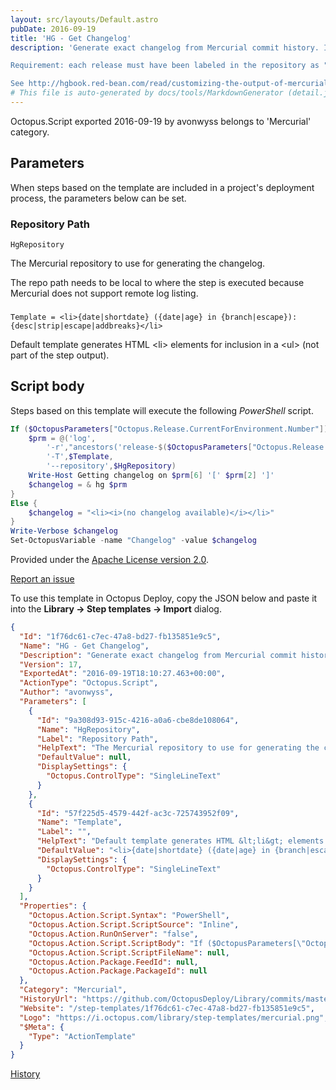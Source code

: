```yaml
---
layout: src/layouts/Default.astro
pubDate: 2016-09-19
title: 'HG - Get Changelog'
description: 'Generate exact changelog from Mercurial commit history. It is stored in the output variable "Changelog".

Requirement: each release must have been labeled in the repository as "release-OctopusReleaseNumber" (for instance using VCS labeling feature of TeamCity).

See http://hgbook.red-bean.com/read/customizing-the-output-of-mercurial.html for template format.'
# This file is auto-generated by docs/tools/MarkdownGenerator (detail.js)
---
```


Octopus.Script exported 2016-09-19 by avonwyss belongs to 'Mercurial' category.

## Parameters

When steps based on the template are included in a project's deployment process, the parameters below can be set.


<div class="param">

### Repository Path

`HgRepository`

The Mercurial repository to use for generating the changelog.

The repo path needs to be local to where the step is executed because Mercurial does not support remote log listing.

</div>
        
<div class="param">

### 

`Template = <li>{date|shortdate} ({date|age} in {branch|escape}): {desc|strip|escape|addbreaks}</li>`

Default template generates HTML &lt;li&gt; elements for inclusion in a &lt;ul&gt; (not part of the step output).

</div>
        

## Script body

Steps based on this template will execute the following *PowerShell* script.

```PowerShell
If ($OctopusParameters["Octopus.Release.CurrentForEnvironment.Number"]) {
    $prm = @('log',
    	'-r',"ancestors('release-$($OctopusParameters["Octopus.Release.Number"])') - ancestors('release-$($OctopusParameters["Octopus.Release.CurrentForEnvironment.Number"])')",
    	'-T',$Template,
    	'--repository',$HgRepository)
    Write-Host Getting changelog on $prm[6] '[' $prm[2] ']'
    $changelog = & hg $prm
}
Else {
    $changelog = "<li><i>(no changelog available)</i></li>"
}
Write-Verbose $changelog
Set-OctopusVariable -name "Changelog" -value $changelog
```

Provided under the [Apache License version 2.0](https://github.com/OctopusDeploy/Library/blob/master/LICENSE.txt).

[Report an issue](https://github.com/OctopusDeploy/Library/issues/new?assignees=&labels=&projects=&template=bug-report.yml&title=Issue%20with%20HG%20-%20Get%20Changelog&step-template=HG%20-%20Get%20Changelog)

<div class="get-json">

To use this template in Octopus Deploy, copy the JSON below and paste it into the **Library → Step templates → Import** dialog.

```json
{
  "Id": "1f76dc61-c7ec-47a8-bd27-fb135851e9c5",
  "Name": "HG - Get Changelog",
  "Description": "Generate exact changelog from Mercurial commit history. It is stored in the output variable \"Changelog\".\n\nRequirement: each release must have been labeled in the repository as \"release-OctopusReleaseNumber\" (for instance using VCS labeling feature of TeamCity).\n\nSee http://hgbook.red-bean.com/read/customizing-the-output-of-mercurial.html for template format.",
  "Version": 17,
  "ExportedAt": "2016-09-19T18:10:27.463+00:00",
  "ActionType": "Octopus.Script",
  "Author": "avonwyss",
  "Parameters": [
    {
      "Id": "9a308d93-915c-4216-a0a6-cbe8de108064",
      "Name": "HgRepository",
      "Label": "Repository Path",
      "HelpText": "The Mercurial repository to use for generating the changelog.\n\nThe repo path needs to be local to where the step is executed because Mercurial does not support remote log listing.",
      "DefaultValue": null,
      "DisplaySettings": {
        "Octopus.ControlType": "SingleLineText"
      }
    },
    {
      "Id": "57f225d5-4579-442f-ac3c-725743952f09",
      "Name": "Template",
      "Label": "",
      "HelpText": "Default template generates HTML &lt;li&gt; elements for inclusion in a &lt;ul&gt; (not part of the step output).",
      "DefaultValue": "<li>{date|shortdate} ({date|age} in {branch|escape}): {desc|strip|escape|addbreaks}</li>",
      "DisplaySettings": {
        "Octopus.ControlType": "SingleLineText"
      }
    }
  ],
  "Properties": {
    "Octopus.Action.Script.Syntax": "PowerShell",
    "Octopus.Action.Script.ScriptSource": "Inline",
    "Octopus.Action.RunOnServer": "false",
    "Octopus.Action.Script.ScriptBody": "If ($OctopusParameters[\"Octopus.Release.CurrentForEnvironment.Number\"]) {\n    $prm = @('log',\n    \t'-r',\"ancestors('release-$($OctopusParameters[\"Octopus.Release.Number\"])') - ancestors('release-$($OctopusParameters[\"Octopus.Release.CurrentForEnvironment.Number\"])')\",\n    \t'-T',$Template,\n    \t'--repository',$HgRepository)\n    Write-Host Getting changelog on $prm[6] '[' $prm[2] ']'\n    $changelog = & hg $prm\n}\nElse {\n    $changelog = \"<li><i>(no changelog available)</i></li>\"\n}\nWrite-Verbose $changelog\nSet-OctopusVariable -name \"Changelog\" -value $changelog",
    "Octopus.Action.Script.ScriptFileName": null,
    "Octopus.Action.Package.FeedId": null,
    "Octopus.Action.Package.PackageId": null
  },
  "Category": "Mercurial",
  "HistoryUrl": "https://github.com/OctopusDeploy/Library/commits/master/step-templates//opt/buildagent/work/75443764cd38076d/step-templates/hg-get-changelog.json",
  "Website": "/step-templates/1f76dc61-c7ec-47a8-bd27-fb135851e9c5",
  "Logo": "https://i.octopus.com/library/step-templates/mercurial.png",
  "$Meta": {
    "Type": "ActionTemplate"
  }
}
```

[History](https://github.com/OctopusDeploy/Library/commits/master/step-templates/https://github.com/OctopusDeploy/Library/commits/master/step-templates//opt/buildagent/work/75443764cd38076d/step-templates/hg-get-changelog.json)

</div>
